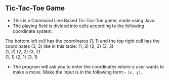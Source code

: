 ## Tic-Tac-Toe Game
* This is a Command Line Based Tic-Tac-Toe game, made using Java.
* The playing field is divided into cells according to the following coordinate system.

The bottom left cell has the coordinates (1, 1) and the top right cell has the coordinates (3, 3) like in this table:
(1, 3) (2, 3) (3, 3)  
(1, 2) (2, 2) (3, 2)  
(1, 1) (2, 1) (3, 1)  

* The program will ask you to enter the coordinates where a user wants to make a move. Make the input is in the following form:-
``(x, y)``.
